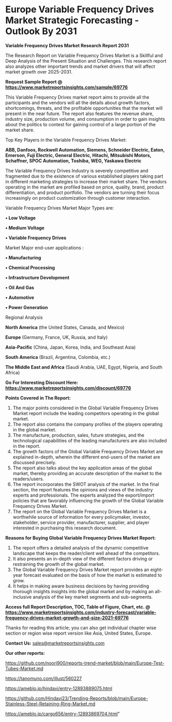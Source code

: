 # Europe Variable Frequency Drives Market Strategic Forecasting - Outlook By 2031

<strong>Variable Frequency Drives Market Research Report 2031</strong>

The Research Report on Variable Frequency Drives Market is a Skillful and Deep Analysis of the Present Situation and Challenges. This research report also analyzes other important trends and market drivers that will affect market growth over 2025-2031.

<strong>Request Sample Report @ <a href=https://www.marketreportsinsights.com/sample/69776>https://www.marketreportsinsights.com/sample/69776</a></strong>

This Variable Frequency Drives market report aims to provide all the participants and the vendors will all the details about growth factors, shortcomings, threats, and the profitable opportunities that the market will present in the near future. The report also features the revenue share, industry size, production volume, and consumption in order to gain insights about the politics to contest for gaining control of a large portion of the market share.

Top Key Players in the Variable Frequency Drives Market:

<strong>ABB, Danfoos, Rockwell Automation, Siemens, Schneider Electric, Eaton, Emerson, Fuji Electric, General Electric, Hitachi, Mitsubishi Motors, Schaffner, SPOC Automation, Toshiba, WEG, Yaskawa Electric</strong>

The Variable Frequency Drives Industry is severely competitive and fragmented due to the existence of various established players taking part in different marketing strategies to increase their market share. The vendors operating in the market are profiled based on price, quality, brand, product differentiation, and product portfolio. The vendors are turning their focus increasingly on product customization through customer interaction.

Variable Frequency Drives Market Major Types are:

<strong>• Low Voltage

• Medium Voltage

• Variable Frequency Drives</strong>

Market Major end-user applications :

<strong>• Manufacturing

• Chemical Processing

• Infrastructure Development

• Oil And Gas

• Automotive

• Power Generation</strong>

Regional Analysis

</u><strong><b>North America</b></strong> (the United States, Canada, and Mexico)

<strong><b>Europe </b></strong>(Germany, France, UK, Russia, and Italy)

<strong><b>Asia-Pacific</b></strong> (China, Japan, Korea, India, and Southeast Asia)

<strong><b>South America</b></strong> (Brazil, Argentina, Colombia, etc.)

<strong><b>The Middle East and Africa</b></strong> (Saudi Arabia, UAE, Egypt, Nigeria, and South Africa)

<strong>Go For Interesting Discount Here: <a href=https://www.marketreportsinsights.com/discount/69776>https://www.marketreportsinsights.com/discount/69776</a></strong>

<strong>Points Covered in The Report:</strong>
<ol>
  <li>The major points considered in the Global Variable Frequency Drives Market report include the leading competitors operating in the global market.</li>
  <li>The report also contains the company profiles of the players operating in the global market.</li>
  <li>The manufacture, production, sales, future strategies, and the technological capabilities of the leading manufacturers are also included in the report.</li>
  <li>The growth factors of the Global Variable Frequency Drives Market are explained in-depth, wherein the different end-users of the market are discussed precisely.</li>
  <li>The report also talks about the key application areas of the global market, thereby providing an accurate description of the market to the readers/users.</li>
  <li>The report incorporates the SWOT analysis of the market. In the final section, the report features the opinions and views of the industry experts and professionals. The experts analyzed the export/import policies that are favorably influencing the growth of the Global Variable Frequency Drives Market.</li>
  <li>The report on the Global Variable Frequency Drives Market is a worthwhile source of information for every policymaker, investor, stakeholder, service provider, manufacturer, supplier, and player interested in purchasing this research document.</li>
</ol>
<strong>Reasons for Buying Global Variable Frequency Drives Market Report:</strong>

<ol>
  <li>The report offers a detailed analysis of the dynamic competitive landscape that keeps the reader/client well ahead of the competitors.</li>
  <li>It also presents an in-depth view of the different factors driving or restraining the growth of the global market.</li>
  <li>The Global Variable Frequency Drives Market report provides an eight-year forecast evaluated on the basis of how the market is estimated to grow.</li>
  <li>It helps in making aware business decisions by having providing thorough insights insights into the global market and by making an all-inclusive analysis of the key market segments and sub-segments.</li>
</ol>
<strong>Access full Report Description, TOC, Table of Figure, Chart, etc. @ <a href=https://www.marketreportsinsights.com/industry-forecast/variable-frequency-drives-market-growth-and-size-2021-69776>https://www.marketreportsinsights.com/industry-forecast/variable-frequency-drives-market-growth-and-size-2021-69776</a></strong>


Thanks for reading this article; you can also get individual chapter wise section or region wise report version like Asia, United States, Europe.

<strong>Contact Us:</strong>
sales@marketreportsinsights.com

<strong>Our other reports:</strong>

<a href=https://github.com/noori900/reports-trend-market/blob/main/Europe-Test-Tubes-Market.md>https://github.com/noori900/reports-trend-market/blob/main/Europe-Test-Tubes-Market.md</a>

<a href=https://tanomuno.com/illust/560227>https://tanomuno.com/illust/560227</a>

<a href=https://ameblo.jp/hindavi/entry-12893889075.html>https://ameblo.jp/hindavi/entry-12893889075.html</a>

<a href=https://github.com/Hindavi23/Trending-Reports/blob/main/Europe-Stainless-Steel-Retaining-Ring-Market.md>https://github.com/Hindavi23/Trending-Reports/blob/main/Europe-Stainless-Steel-Retaining-Ring-Market.md</a>

<a href=https://ameblo.jp/cargo656/entry-12893869704.html>https://ameblo.jp/cargo656/entry-12893869704.html</a>"
